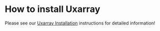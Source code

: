 # How to install Uxarray

Please see our
<a href="https://uxarray.readthedocs.io/en/latest/installation.html" target="_blank">Uxarray Installation</a>
instructions for detailed information!
